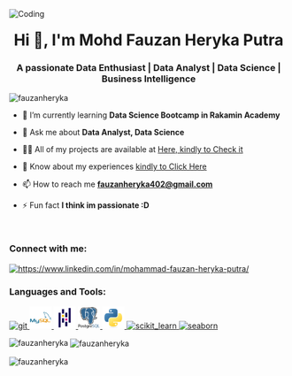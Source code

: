 <img align="left" alt="Coding" width="500" src=https://github.com/fauzanheryka/Data_Connector/assets/141212116/d2b45cad-f467-4e75-b3a8-f401f79e31b0>
<h1 align="center">Hi 👋, I'm Mohd Fauzan Heryka Putra</h1>
<h3 align="center">A passionate Data Enthusiast | Data Analyst | Data Science | Business Intelligence</h3>

<p align="left"> <img src="https://komarev.com/ghpvc/?username=fauzanheryka&label=Profile%20views&color=0e75b6&style=flat" alt="fauzanheryka" /> </p>


- 🌱 I’m currently learning **Data Science Bootcamp in Rakamin Academy**

- 💬 Ask me about **Data Analyst, Data Science**
- 👨‍💻 All of my projects are available at [Here, kindly to Check it ](https://github.com/fauzanheryka/Project-Portofolio#python-data-analysis-and-machine-learning)
- 📄 Know about my experiences [kindly to Click Here](https://drive.google.com/file/d/1dcGEsaYMl7YV-4y57TlDj5VSVRuGNFQi/view?usp=sharing)
- 📫 How to reach me **fauzanheryka402@gmail.com**
- ⚡ Fun fact **I think im passionate :D**

<br>

<h3 align="left">Connect with me:</h3>
<p align="left">
<a href="https://linkedin.com/in/https://www.linkedin.com/in/mohammad-fauzan-heryka-putra/" target="blank"><img align="center" src="https://raw.githubusercontent.com/rahuldkjain/github-profile-readme-generator/master/src/images/icons/Social/linked-in-alt.svg" alt="https://www.linkedin.com/in/mohammad-fauzan-heryka-putra/" height="30" width="40" /></a>
</p>

<h3 align="left">Languages and Tools:</h3>
<p align="left"> <a href="https://git-scm.com/" target="_blank" rel="noreferrer"> <img src="https://www.vectorlogo.zone/logos/git-scm/git-scm-icon.svg" alt="git" width="40" height="40"/> </a> <a href="https://www.mysql.com/" target="_blank" rel="noreferrer"> <img src="https://raw.githubusercontent.com/devicons/devicon/master/icons/mysql/mysql-original-wordmark.svg" alt="mysql" width="40" height="40"/> </a> <a href="https://pandas.pydata.org/" target="_blank" rel="noreferrer"> <img src="https://raw.githubusercontent.com/devicons/devicon/2ae2a900d2f041da66e950e4d48052658d850630/icons/pandas/pandas-original.svg" alt="pandas" width="40" height="40"/> </a> <a href="https://www.postgresql.org" target="_blank" rel="noreferrer"> <img src="https://raw.githubusercontent.com/devicons/devicon/master/icons/postgresql/postgresql-original-wordmark.svg" alt="postgresql" width="40" height="40"/> </a> <a href="https://www.python.org" target="_blank" rel="noreferrer"> <img src="https://raw.githubusercontent.com/devicons/devicon/master/icons/python/python-original.svg" alt="python" width="40" height="40"/> </a> <a href="https://scikit-learn.org/" target="_blank" rel="noreferrer"> <img src="https://upload.wikimedia.org/wikipedia/commons/0/05/Scikit_learn_logo_small.svg" alt="scikit_learn" width="40" height="40"/> </a> <a href="https://seaborn.pydata.org/" target="_blank" rel="noreferrer"> <img src="https://seaborn.pydata.org/_images/logo-mark-lightbg.svg" alt="seaborn" width="40" height="40"/> </a> </p>

<p><img align="left" src="https://github-readme-stats.vercel.app/api/top-langs?username=fauzanheryka&show_icons=true&locale=en&layout=compact" alt="fauzanheryka" /></p>

<p>&nbsp;<img align="center" src="https://github-readme-stats.vercel.app/api?username=fauzanheryka&show_icons=true&locale=en" alt="fauzanheryka" /></p>

<p><img align="center" src="https://github-readme-streak-stats.herokuapp.com/?user=fauzanheryka&" alt="fauzanheryka" /></p>
